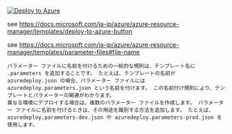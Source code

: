 [![Deploy to Azure](https://aka.ms/deploytoazurebutton)](https://portal.azure.com/#create/Microsoft.Template/uri/https%3A%2F%2Fraw.githubusercontent.com%2Fhiryamada%2Fdeploytest%2Fmaster%2Fazuredeploy.jsonptmpl=azuredeploy.parameters.json)

see https://docs.microsoft.com/ja-jp/azure/azure-resource-manager/templates/deploy-to-azure-button

see https://docs.microsoft.com/ja-jp/azure/azure-resource-manager/templates/parameter-files#file-name

```
パラメーター ファイルに名前を付けるための一般的な規則は、テンプレート名に .parameters を追加することです。 たとえば、テンプレートの名前が azuredeploy.json の場合、パラメーター ファイルには azuredeploy.parameters.json という名前を付けます。 この名前付け規則により、テンプレートとパラメーターの関連がわかります。
異なる環境にデプロイする場合は、複数のパラメーター ファイルを作成します。 パラメーター ファイルに名前を付けるときは、その用途を識別する方法を追加します。 たとえば、 azuredeploy.parameters-dev.json や azuredeploy.parameters-prod.json を使用します。
```
